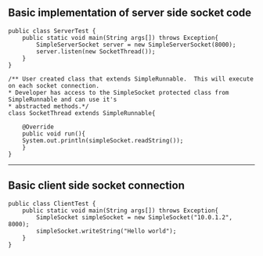 ## Basic implementation of server side socket code
    public class ServerTest {
        public static void main(String args[]) throws Exception{
            SimpleServerSocket server = new SimpleServerSocket(8000);
            server.listen(new SocketThread());
        }
    }

    /** User created class that extends SimpleRunnable.  This will execute on each socket connection.
    * Developer has access to the SimpleSocket protected class from SimpleRunnable and can use it's
    * abstracted methods.*/
    class SocketThread extends SimpleRunnable{

        @Override
        public void run(){
        System.out.println(simpleSocket.readString());
        }
    }



--------------------------------------------------------------------------------


## Basic client side socket connection
    public class ClientTest {
        public static void main(String args[]) throws Exception{
            SimpleSocket simpleSocket = new SimpleSocket("10.0.1.2", 8000);
            simpleSocket.writeString("Hello world");
        }
    }
